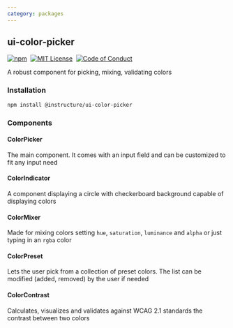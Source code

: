 ```yaml
---
category: packages
---
```


## ui-color-picker

[![npm][npm]][npm-url]&nbsp;
[![MIT License][license-badge]][license]&nbsp;
[![Code of Conduct][coc-badge]][coc]

A robust component for picking, mixing, validating colors

### Installation

```sh
npm install @instructure/ui-color-picker
```

### Components

#### ColorPicker

The main component. It comes with an input field and can be customized to fit any input need

#### ColorIndicator

A component displaying a circle with checkerboard background capable of displaying colors

#### ColorMixer

Made for mixing colors setting `hue`, `saturation`, `luminance` and `alpha` or just typing in an `rgba` color

#### ColorPreset

Lets the user pick from a collection of preset colors. The list can be modified (added, removed) by the user if needed

#### ColorContrast

Calculates, visualizes and validates against WCAG 2.1 standards the contrast between two colors

[npm]: https://img.shields.io/npm/v/@instructure/ui-color-picker.svg
[npm-url]: https://npmjs.com/package/@instructure/ui-color-picker
[license-badge]: https://img.shields.io/npm/l/instructure-ui.svg?style=flat-square
[license]: https://github.com/instructure/instructure-ui/blob/master/LICENSE
[coc-badge]: https://img.shields.io/badge/code%20of-conduct-ff69b4.svg?style=flat-square
[coc]: https://github.com/instructure/instructure-ui/blob/master/CODE_OF_CONDUCT.md
